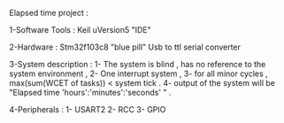 Elapsed time project :

1-Software Tools : 
Keil uVersion5 "IDE"

2-Hardware :
Stm32f103c8   "blue pill"
Usb to ttl serial converter 

3-System description :
1- The system is blind , has no reference to the system environment ,
2- One interrupt system ,
3- for all minor cycles , max(sum(WCET of tasks)) < system tick .
4- output of the system will be "Elapsed time 'hours':'minutes':'seconds' " .

4-Peripherals :
1- USART2 
2- RCC 
3- GPIO 





